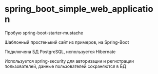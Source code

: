 # spring_boot_simple_web_application

Пробую spring-boot-starter-mustache

Шаблонный простенький сайт из примеров, на Spring-Boot

Подключена БД PostgreSQL, используется Hibernate

Используется spring-security для авторизации и регистрации пользователей, данные пользователей сохраняются в БД


